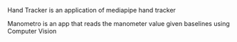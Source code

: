 Hand Tracker is an application of mediapipe hand tracker

Manometro is an app that reads the manometer value given baselines using Computer Vision
